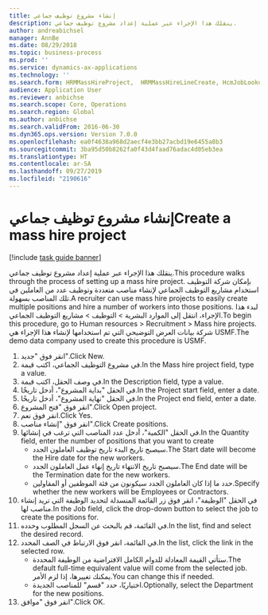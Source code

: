 ```yaml
---
title: إنشاء مشروع توظيف جماعي
description: ينقلك هذا الإجراء عبر عملية إعداد مشروع توظيف جماعي.
author: andreabichsel
manager: AnnBe
ms.date: 08/29/2018
ms.topic: business-process
ms.prod: ''
ms.service: dynamics-ax-applications
ms.technology: ''
ms.search.form: HRMMassHireProject,  HRMMassHireLineCreate, HcmJobLookup
audience: Application User
ms.reviewer: anbichse
ms.search.scope: Core, Operations
ms.search.region: Global
ms.author: anbichse
ms.search.validFrom: 2016-06-30
ms.dyn365.ops.version: Version 7.0.0
ms.openlocfilehash: ea0f4638a968d2aecf4e3bb27acbd19e6455a8b3
ms.sourcegitcommit: 3ba95d50b8262fa0f43d4faad76adac4d05eb3ea
ms.translationtype: HT
ms.contentlocale: ar-SA
ms.lasthandoff: 09/27/2019
ms.locfileid: "2190616"
---
```

# <a name="create-a-mass-hire-project"></a><span data-ttu-id="e28ad-103">إنشاء مشروع توظيف جماعي</span><span class="sxs-lookup"><span data-stu-id="e28ad-103">Create a mass hire project</span></span>

[!include [task guide banner](../../includes/task-guide-banner.md)]

<span data-ttu-id="e28ad-104">ينقلك هذا الإجراء عبر عملية إعداد مشروع توظيف جماعي.</span><span class="sxs-lookup"><span data-stu-id="e28ad-104">This procedure walks through the process of setting up a mass hire project.</span></span> <span data-ttu-id="e28ad-105">بإمكان شركة التوظيف استخدام مشاريع التوظيف الجماعي لإنشاء مناصب متعددة وتوظيف عدد من العاملين في تلك المناصب بسهولة.</span><span class="sxs-lookup"><span data-stu-id="e28ad-105">A recruiter can use mass hire projects to easily create multiple positions and hire a number of workers into those positions.</span></span> <span data-ttu-id="e28ad-106">لبدء هذا الإجراء، انتقل إلى الموارد البشرية > التوظيف‬ > مشاريع التوظيف الجماعي.</span><span class="sxs-lookup"><span data-stu-id="e28ad-106">To begin this procedure, go to Human resources > Recruitment > Mass hire projects.</span></span> <span data-ttu-id="e28ad-107">شركة بيانات العرض التوضيحي التي تم استخدامها لإنشاء هذا الإجراء هي USMF.</span><span class="sxs-lookup"><span data-stu-id="e28ad-107">The demo data company used to create this procedure is USMF.</span></span>

1. <span data-ttu-id="e28ad-108">انقر فوق "جديد".</span><span class="sxs-lookup"><span data-stu-id="e28ad-108">Click New.</span></span>
2. <span data-ttu-id="e28ad-109">في مشروع التوظيف الجماعي، اكتب قيمة.</span><span class="sxs-lookup"><span data-stu-id="e28ad-109">In the Mass hire project field, type a value.</span></span>
3. <span data-ttu-id="e28ad-110">في وصف الحقل، اكتب قيمة.</span><span class="sxs-lookup"><span data-stu-id="e28ad-110">In the Description field, type a value.</span></span>
4. <span data-ttu-id="e28ad-111">في الحقل "بداية المشروع‬"، أدخل تاريخًا.</span><span class="sxs-lookup"><span data-stu-id="e28ad-111">In the Project start field, enter a date.</span></span>
5. <span data-ttu-id="e28ad-112">في الحقل "نهاية المشروع"، أدخل تاريخًا.</span><span class="sxs-lookup"><span data-stu-id="e28ad-112">In the Project end field, enter a date.</span></span>
6. <span data-ttu-id="e28ad-113">انقر فوق "فتح المشروع‬".</span><span class="sxs-lookup"><span data-stu-id="e28ad-113">Click Open project.</span></span>
7. <span data-ttu-id="e28ad-114">انقر فوق نعم.</span><span class="sxs-lookup"><span data-stu-id="e28ad-114">Click Yes.</span></span>
8. <span data-ttu-id="e28ad-115">انقر فوق "إنشاء مناصب".</span><span class="sxs-lookup"><span data-stu-id="e28ad-115">Click Create positions.</span></span>
9. <span data-ttu-id="e28ad-116">في الحقل "الكمية"، أدخل عدد المناصب التي ترغب في إنشائها.</span><span class="sxs-lookup"><span data-stu-id="e28ad-116">In the Quantity field, enter the number of positions that you want to create</span></span>
    * <span data-ttu-id="e28ad-117">سيصبح تاريخ البدء تاريخ توظيف العاملون الجدد.</span><span class="sxs-lookup"><span data-stu-id="e28ad-117">The Start date will become the Hire date for the new workers.</span></span>  
    * <span data-ttu-id="e28ad-118">سيصبح تاريخ الانتهاء تاريخ إنهاء عمل العاملون الجدد.</span><span class="sxs-lookup"><span data-stu-id="e28ad-118">The End date will be the Termination date for the new workers.</span></span>  
    * <span data-ttu-id="e28ad-119">حدد ما إذا كان العاملون الجدد سيكونون من فئة الموظفين أو المقاولين.</span><span class="sxs-lookup"><span data-stu-id="e28ad-119">Specify whether the new workers will be Employees or Contractors.</span></span>  
10. <span data-ttu-id="e28ad-120">في الحقل "الوظيفة"، انقر فوق زر القائمة المنسدلة لتحديد الوظيفة التي تريد إنشاء مناصب لها.</span><span class="sxs-lookup"><span data-stu-id="e28ad-120">In the Job field, click the drop-down button to select the job to create the positions for.</span></span>
11. <span data-ttu-id="e28ad-121">في القائمة، قم بالبحث عن السجل المطلوب وحدده.</span><span class="sxs-lookup"><span data-stu-id="e28ad-121">In the list, find and select the desired record.</span></span>
12. <span data-ttu-id="e28ad-122">في القائمة، انقر فوق الارتباط في الصف المحدد.</span><span class="sxs-lookup"><span data-stu-id="e28ad-122">In the list, click the link in the selected row.</span></span>
    * <span data-ttu-id="e28ad-123">ستأتي القيمة المعادلة للدوام الكامل الافتراضية من الوظيفة المحددة.</span><span class="sxs-lookup"><span data-stu-id="e28ad-123">The default full-time equivalent value will come from the selected job.</span></span> <span data-ttu-id="e28ad-124">يمكنك تغييرها، إذا لزم الأمر.</span><span class="sxs-lookup"><span data-stu-id="e28ad-124">You can change this if needed.</span></span>  
    * <span data-ttu-id="e28ad-125">اختياريًا، حدد "قسم‬" للمناصب الجديدة.</span><span class="sxs-lookup"><span data-stu-id="e28ad-125">Optionally, select the Department for the new positions.</span></span>  
13. <span data-ttu-id="e28ad-126">انقر فوق "موافق".</span><span class="sxs-lookup"><span data-stu-id="e28ad-126">Click OK.</span></span>

